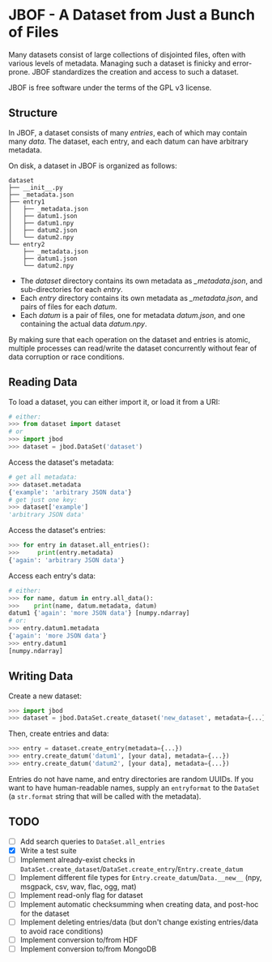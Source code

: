 # JBOF - A Dataset from Just a Bunch of Files

Many datasets consist of large collections of disjointed files, often with various levels of metadata. Managing such a dataset is finicky and error-prone. JBOF standardizes the creation and access to such a dataset.

JBOF is free software under the terms of the GPL v3 license.

## Structure

In JBOF, a dataset consists of many *entries*, each of which may contain many *data*. The dataset, each entry, and each datum can have arbitrary metadata.

On disk, a dataset in JBOF is organized as follows:
```
dataset
├── __init__.py
├── _metadata.json
├── entry1
│   ├── _metadata.json
│   ├── datum1.json
│   ├── datum1.npy
│   ├── datum2.json
│   └── datum2.npy
└── entry2
    ├── _metadata.json
    ├── datum1.json
    └── datum2.npy
```

- The *dataset* directory contains its own metadata as *_metadata.json*, and sub-directories for each *entry*.
- Each *entry* directory contains its own metadata as *_metadata.json*, and pairs of files for each *datum*.
- Each *datum* is a pair of files, one for metadata *datum.json*, and one containing the actual data *datum.npy*.

By making sure that each operation on the dataset and entries is atomic, multiple processes can read/write the dataset concurrently without fear of data corruption or race conditions.

## Reading Data

To load a dataset, you can either import it, or load it from a URI:
```python
# either:
>>> from dataset import dataset
# or
>>> import jbod
>>> dataset = jbod.DataSet('dataset')
```

Access the dataset's metadata:
```python
# get all metadata:
>>> dataset.metadata
{'example': 'arbitrary JSON data'}
# get just one key:
>>> dataset['example']
'arbitrary JSON data'
```

Access the dataset's entries:
```python
>>> for entry in dataset.all_entries():
>>>     print(entry.metadata)
{'again': 'arbitrary JSON data'}
```

Access each entry's data:
```python
# either:
>>> for name, datum in entry.all_data():
>>>    print(name, datum.metadata, datum)
datum1 {'again': 'more JSON data'} [numpy.ndarray]
# or:
>>> entry.datum1.metadata
{'again': 'more JSON data'}
>>> entry.datum1
[numpy.ndarray]
```

## Writing Data

Create a new dataset:
```python
>>> import jbod
>>> dataset = jbod.DataSet.create_dataset('new_dataset', metadata={...})
```

Then, create entries and data:
```python
>>> entry = dataset.create_entry(metadata={...})
>>> entry.create_datum('datum1', [your data], metadata={...})
>>> entry.create_datum('datum2', [your data], metadata={...})
```

Entries do not have name, and entry directories are random UUIDs. If you want to have human-readable names, supply an `entryformat` to the `DataSet` (a `str.format` string that will be called with the metadata).

## TODO

- [ ] Add search queries to `DataSet.all_entries`
- [X] Write a test suite
- [ ] Implement already-exist checks in `DataSet.create_dataset`/`DataSet.create_entry`/`Entry.create_datum`
- [ ] Implement different file types for `Entry.create_datum`/`Data.__new__` (npy, msgpack, csv, wav, flac, ogg, mat)
- [ ] Implement read-only flag for dataset
- [ ] Implement automatic checksumming when creating data, and post-hoc for the dataset
- [ ] Implement deleting entries/data (but don't change existing entries/data to avoid race conditions)
- [ ] Implement conversion to/from HDF
- [ ] Implement conversion to/from MongoDB
